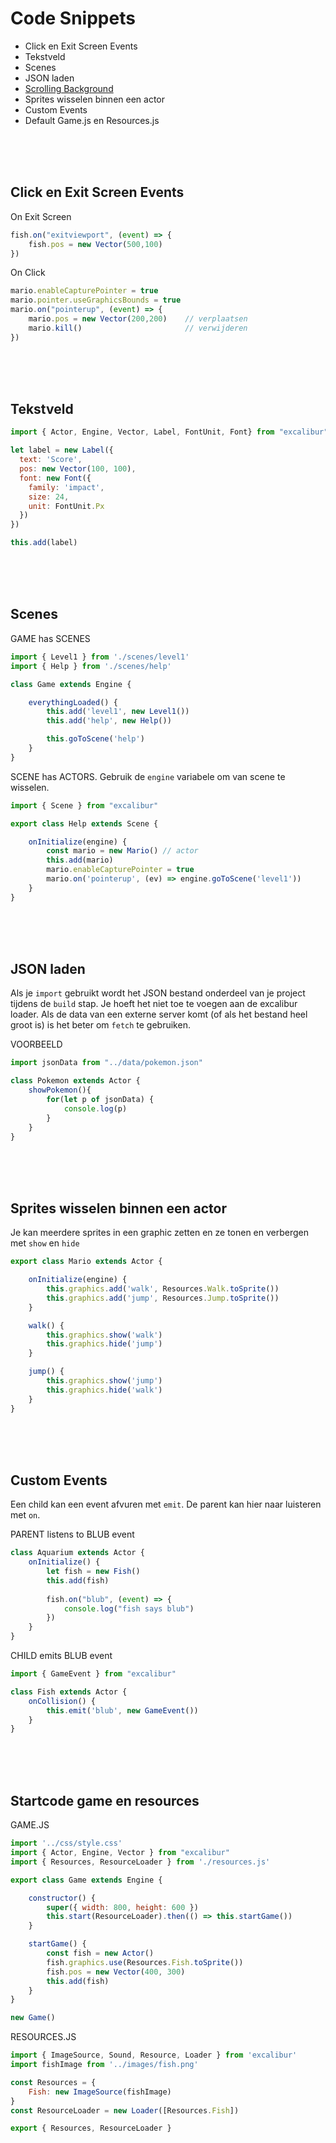 
# Code Snippets

- Click en Exit Screen Events
- Tekstveld
- Scenes
- JSON laden
- [Scrolling Background](./scrolling.md)
- Sprites wisselen binnen een actor
- Custom Events
- Default Game.js en Resources.js

<br><br><br>

## Click en Exit Screen Events

On Exit Screen
```javascript
fish.on("exitviewport", (event) => {
    fish.pos = new Vector(500,100)
})
```
On Click
```javascript
mario.enableCapturePointer = true
mario.pointer.useGraphicsBounds = true
mario.on("pointerup", (event) => {
    mario.pos = new Vector(200,200)    // verplaatsen
    mario.kill()                       // verwijderen
})
```
<br><br><br>

## Tekstveld

```javascript
import { Actor, Engine, Vector, Label, FontUnit, Font} from "excalibur";

let label = new Label({
  text: 'Score',
  pos: new Vector(100, 100),
  font: new Font({
    family: 'impact',
    size: 24,
    unit: FontUnit.Px
  })
})

this.add(label)
```

<br><br><br>

## Scenes

GAME has SCENES
```javascript
import { Level1 } from './scenes/level1'
import { Help } from './scenes/help'

class Game extends Engine {

    everythingLoaded() {
        this.add('level1', new Level1())
        this.add('help', new Help())

        this.goToScene('help')
    }
}
```
SCENE has ACTORS.
Gebruik de `engine` variabele om van scene te wisselen.
```javascript
import { Scene } from "excalibur"

export class Help extends Scene {

    onInitialize(engine) {
        const mario = new Mario() // actor
        this.add(mario)
        mario.enableCapturePointer = true
        mario.on('pointerup', (ev) => engine.goToScene('level1'))
    }
}
```

<br><br><br>


## JSON laden

Als je `import` gebruikt wordt het JSON bestand onderdeel van je project tijdens de `build` stap. Je hoeft het niet toe te voegen aan de excalibur loader. Als de data van een externe server komt (of als het bestand heel groot is) is het beter om `fetch` te gebruiken.

VOORBEELD

```javascript
import jsonData from "../data/pokemon.json"

class Pokemon extends Actor {
    showPokemon(){
        for(let p of jsonData) {
            console.log(p)
        }
    }
}
```
<br><br><br>


## Sprites wisselen binnen een actor

Je kan meerdere sprites in een graphic zetten en ze tonen en verbergen met `show` en `hide`

```javascript
export class Mario extends Actor {

    onInitialize(engine) {
        this.graphics.add('walk', Resources.Walk.toSprite())
        this.graphics.add('jump', Resources.Jump.toSprite())
    }

    walk() {
        this.graphics.show('walk') 
        this.graphics.hide('jump') 
    }

    jump() {
        this.graphics.show('jump') 
        this.graphics.hide('walk') 
    }
}
```



<br><br><br>


## Custom Events

Een child kan een event afvuren met `emit`. De parent kan hier naar luisteren met `on`.

PARENT listens to BLUB event
```javascript
class Aquarium extends Actor {
    onInitialize() {
        let fish = new Fish()
        this.add(fish)
        
        fish.on("blub", (event) => {
            console.log("fish says blub")
        })
    }
}
```
CHILD emits BLUB event
```javascript
import { GameEvent } from "excalibur"

class Fish extends Actor {
    onCollision() {
        this.emit('blub', new GameEvent())
    }
}
```


<br><br><br>

## Startcode game en resources

GAME.JS
```javascript
import '../css/style.css'
import { Actor, Engine, Vector } from "excalibur"
import { Resources, ResourceLoader } from './resources.js'

export class Game extends Engine {

    constructor() {
        super({ width: 800, height: 600 })
        this.start(ResourceLoader).then(() => this.startGame())
    }

    startGame() {
        const fish = new Actor()
        fish.graphics.use(Resources.Fish.toSprite())
        fish.pos = new Vector(400, 300)
        this.add(fish)
    }
}

new Game()
```
RESOURCES.JS
```javascript
import { ImageSource, Sound, Resource, Loader } from 'excalibur'
import fishImage from '../images/fish.png'

const Resources = {
    Fish: new ImageSource(fishImage)
}
const ResourceLoader = new Loader([Resources.Fish])

export { Resources, ResourceLoader }
```


<br><br><br>
